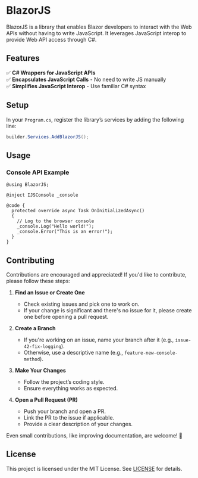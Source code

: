 # BlazorJS
BlazorJS is a library that enables Blazor developers to interact with the Web APIs without having to write JavaScript. It leverages JavaScript interop to provide Web API access through C#.

## Features
✅ **C# Wrappers for JavaScript APIs**  
✅ **Encapsulates JavaScript Calls** - No need to write JS manually  
✅ **Simplifies JavaScript Interop** - Use familiar C# syntax  

## Setup
In your `Program.cs`, register the library’s services by adding the following line:
```csharp
builder.Services.AddBlazorJS();
```

## Usage
### Console API Example
```razor
@using BlazorJS;

@inject IJSConsole _console

@code {
  protected override async Task OnInitializedAsync()
  {
    // Log to the browser console
    _console.Log("Hello world!");
    _console.Error("This is an error!");
  }
}
```

## Contributing
Contributions are encouraged and appreciated! If you'd like to contribute, please follow these steps:  

1. **Find an Issue or Create One**  
   - Check existing issues and pick one to work on.  
   - If your change is significant and there's no issue for it, please create one before opening a pull request.  

2. **Create a Branch**  
   - If you're working on an issue, name your branch after it (e.g., `issue-42-fix-logging`).  
   - Otherwise, use a descriptive name (e.g., `feature-new-console-method`).  

3. **Make Your Changes**  
   - Follow the project’s coding style.  
   - Ensure everything works as expected.  

4. **Open a Pull Request (PR)**  
   - Push your branch and open a PR.  
   - Link the PR to the issue if applicable.  
   - Provide a clear description of your changes.  

Even small contributions, like improving documentation, are welcome! 🚀 

## License
This project is licensed under the MIT License. See [LICENSE](LICENSE) for details.
